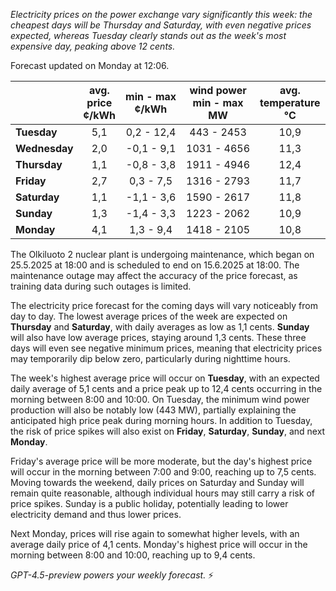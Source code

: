 *Electricity prices on the power exchange vary significantly this week: the cheapest days will be Thursday and Saturday, with even negative prices expected, whereas Tuesday clearly stands out as the week's most expensive day, peaking above 12 cents.*

Forecast updated on Monday at 12:06.

|             | avg.<br>price<br>¢/kWh | min - max<br>¢/kWh | wind power<br>min - max<br>MW | avg.<br>temperature<br>°C |
|:------------|:----------------------:|:-------------------:|:-----------------------------:|:-------------------------:|
| **Tuesday**     |          5,1           |     0,2 - 12,4     |         443 - 2453          |           10,9            |
| **Wednesday**   |          2,0           |    -0,1 - 9,1      |        1031 - 4656          |           11,3            |
| **Thursday**    |          1,1           |    -0,8 - 3,8      |        1911 - 4946          |           12,4            |
| **Friday**      |          2,7           |     0,3 - 7,5      |        1316 - 2793          |           11,7            |
| **Saturday**    |          1,1           |    -1,1 - 3,6      |        1590 - 2617          |           11,8            |
| **Sunday**      |          1,3           |    -1,4 - 3,3      |        1223 - 2062          |           10,9            |
| **Monday**      |          4,1           |     1,3 - 9,4      |        1418 - 2105          |           10,8            |

The Olkiluoto 2 nuclear plant is undergoing maintenance, which began on 25.5.2025 at 18:00 and is scheduled to end on 15.6.2025 at 18:00. The maintenance outage may affect the accuracy of the price forecast, as training data during such outages is limited.

The electricity price forecast for the coming days will vary noticeably from day to day. The lowest average prices of the week are expected on **Thursday** and **Saturday**, with daily averages as low as 1,1 cents. **Sunday** will also have low average prices, staying around 1,3 cents. These three days will even see negative minimum prices, meaning that electricity prices may temporarily dip below zero, particularly during nighttime hours.

The week's highest average price will occur on **Tuesday**, with an expected daily average of 5,1 cents and a price peak up to 12,4 cents occurring in the morning between 8:00 and 10:00. On Tuesday, the minimum wind power production will also be notably low (443 MW), partially explaining the anticipated high price peak during morning hours. In addition to Tuesday, the risk of price spikes will also exist on **Friday**, **Saturday**, **Sunday**, and next **Monday**.

Friday's average price will be more moderate, but the day's highest price will occur in the morning between 7:00 and 9:00, reaching up to 7,5 cents. Moving towards the weekend, daily prices on Saturday and Sunday will remain quite reasonable, although individual hours may still carry a risk of price spikes. Sunday is a public holiday, potentially leading to lower electricity demand and thus lower prices.

Next Monday, prices will rise again to somewhat higher levels, with an average daily price of 4,1 cents. Monday's highest price will occur in the morning between 8:00 and 10:00, reaching up to 9,4 cents.

*GPT-4.5-preview powers your weekly forecast.* ⚡
